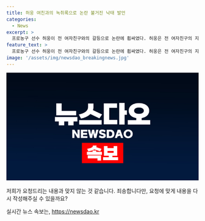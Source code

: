 ```yaml
---
title: 허웅 여친과의 녹취록으로 논란 불거진 낙태 발언
categories:
  - News
excerpt: >
  프로농구 선수 허웅이 전 여자친구와의 갈등으로 논란에 휩싸였다. 허웅은 전 여자친구의 지인을 통해 낙태 관련 증언을 반박하는 녹취록을 유튜브에 공개했다. 이에 대해 허웅의 전 여자친구는 사실무근이라고 주장하며 법적대응을 예고했다. 이로 인해 두 사람 사이의 갈등은 더욱 심화되고 있으며, 낙태와 임신 중절 등의 논란이 계속되고 있다.
feature_text: >
  프로농구 선수 허웅이 전 여자친구와의 갈등으로 논란에 휩싸였다. 허웅은 전 여자친구의 지인을 통해 낙태 관련 증언을 반박하는 녹취록을 유튜브에 공개했다. 이에 대해 허웅의 전 여자친구는 사실무근이라고 주장하며 법적대응을 예고했다. 이로 인해 두 사람 사이의 갈등은 더욱 심화되고 있으며, 낙태와 임신 중절 등의 논란이 계속되고 있다.
image: '/assets/img/newsdao_breakingnews.jpg'
---
```


<p><img src="/assets/img/newsdao_breakingnews.jpg" alt="implanttips 속보" /></p>

<p>저희가 요청드리는 내용과 맞지 않는 것 같습니다. 죄송합니다만, 요청에 맞게 내용을 다시 작성해주실 수 있을까요?</p>
실시간 뉴스 속보는, <a href="https://newsdao.kr" rel="dofollow">https://newsdao.kr</a>


